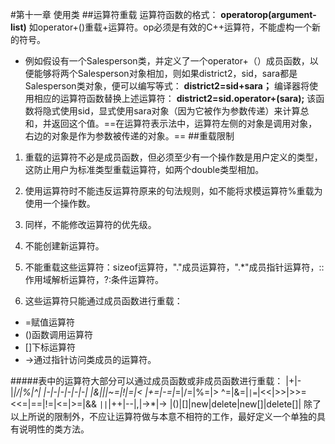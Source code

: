 #第十一章 使用类
##运算符重载
 运算符函数的格式：
**operatorop(argument-list)** 
如operator+()重载+运算符。op必须是有效的C++运算符，不能虚构一个新的符号。

* 例如假设有一个Salesperson类，并定义了一个operator+（）成员函数，以便能够将两个Salesperson对象相加，则如果district2，sid，sara都是Salesperson类对象，便可以编写等式：
**district2=sid+sara；**
编译器将使用相应的运算符函数替换上述运算符：
**district2=sid.operator+(sara);**
该函数将隐式使用sid，显式使用sara对象（因为它被作为参数传递）来计算总和，并返回这个值。==在运算符表示法中，运算符左侧的对象是调用对象，右边的对象是作为参数被传递的对象。==
##重载限制
1. 重载的运算符不必是成员函数，但必须至少有一个操作数是用户定义的类型，
这防止用户为标准类型重载运算符，如两个double类型相加。

2. 使用运算符时不能违反运算符原来的句法规则，如不能将求模运算符%重载为
使用一个操作数。

3. 同样，不能修改运算符的优先级。

4. 不能创建新运算符。

5. 不能重载这些运算符：sizeof运算符，"."成员运算符，".*"成员指针运算符，::作用域解析运算符，?:条件运算符。

6. 这些运算符只能通过成员函数进行重载：
* =赋值运算符
* ()函数调用运算符
* []下标运算符
* ->通过指针访问类成员的运算符。

#####表中的运算符大部分可以通过成员函数或非成员函数进行重载：
|+|-|*|/|%|^|
|-|-|-|-|-|-|
|&|&#124;|~=|!|=|<
|+=|-=|*=|/=|%=|>
^=|&=|`|=`|<<|>>|>>=
<<=|==|!=|<=|>=|&&
`||`|++|--|,|->*|->
|()|[]|new|delete|new[]|delete[]|
除了以上所说的限制外，不应让运算符做与本意不相符的工作，最好定义一个单独的具有说明性的类方法。
